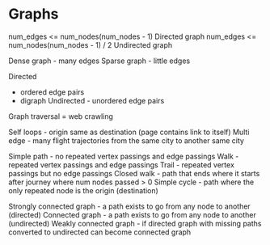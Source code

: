 # Graphs

num_edges <= num_nodes(num_nodes - 1)			Directed graph
num_edges <= num_nodes(num_nodes - 1) / 2		Undirected graph

Dense graph - many edges
Sparse graph - little edges

Directed
- ordered edge pairs
- digraph
Undirected - unordered edge pairs

Graph traversal = web crawling

Self loops - origin same as destination (page contains link to itself)
Multi edge - many flight trajectories from the same city to another same city

Simple path - no repeated vertex passings and edge passings
Walk - repeated vertex passings and edge passings
Trail - repeated vertex passings but no edge passings
Closed walk - path that ends where it starts after journey where num nodes passed > 0
Simple cycle - path where the only repeated node is the origin (destination)

Strongly connected graph - a path exists to go from any node to another (directed)
Connected graph - a path exists to go from any node to another (undirected)
Weakly connected graph - if directed graph with missing paths converted to undirected can become connected graph